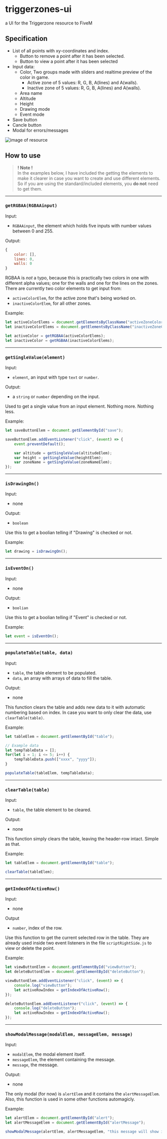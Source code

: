 # triggerzones-ui

a UI for the Triggerzone resource to FiveM

## Specification

 -  List of all points with xy-coordinates and index. 
    -  Button to remove a point after it has been selected. 
    -  Button to view a point after it has been selected
-  Input data: 
    -  Color, Two groups made with sliders and realtime preview of the color in game.
        -  Active zone of 5 values: R, G, B, A(lines) and A(walls). 
        -  Inactive zone of 5 values: R, G, B, A(lines) and A(walls).
    -  Area name  
    -  Altitude 
    -  Height 
    -  Drawing mode
    -  Event mode
-  Save button 
-  Cancle button
-  Modal for errors/messages 

![image of resource](/screenshot.png)

## How to use

> **! Note !**  
> In the examples below, I have included the getting the elements to make it clearer in case you want to create and use different elements.   
> So if you are using the standard/included elements, you **do not** need to get them.

---

### `getRGBAA(RGBAAinput)`

Input: 
- `RGBAAinput`, the element which holds five inputs with number values between 0 and 255.

Output:
```js
{
    color: [],
    lines: 0,
    walls: 0
}
```
RGBAA is *not* a typo, because this is practically two colors in one with different alpha values; one for the walls and one for the lines on the zones. There are currently two color elements to get input from:
- `activeColorElem`, for the active zone that's being worked on.
- `inactiveColorElem`, for all other zones.

Example: 
```js
let activeColorElems = document.getElementsByClassName("activeZoneColor");
let inactiveColorElems = document.getElementsByClassName("inactiveZoneColor");

let activeColor = getRGBAA(activeColorElems);
let inactiveColor = getRGBAA(inactiveColorElems);
```

---

### `getSingleValue(element)`

Input:   
- `element`, an input with type `text` or `number`.

Output:
- a `string` or `number` depending on the input.

Used to get a single value from an input element. Nothing more. Nothing less.

Example:
```js
let saveButtonElem = document.getElementById("save");

saveButtonElem.addEventListener("click", (event) => {
    event.preventDefault();

    var altitude = getSingleValue(altitudeElem);
    var height = getSingleValue(heightElem);
    var zoneName = getSingleValue(zoneNameElem);
});
```

---

### `isDrawingOn()`

Input:    
- none

Output:
- `boolean`

Use this to get a boolian telling if "Drawing" is checked or not.

Example:
```js
let drawing = isDrawingOn();
```

---

### `isEventOn()`

Input:    
- none

Output:
- `boolian`

Use this to get a boolian telling if "Event" is checked or not.

Example:
```js
let event = isEventOn();
```

---

### `populateTable(table, data)`

Input: 
- `table`, the table element to be populated.
- `data`, an array with arrays of data to fill the table.

Output:   
- none

This function clears the table and adds new data to it with automatic numbering based on index. In case you want to only clear the data, use `clearTable(table)`.

Example:
```js
let tableElem = document.getElementById("table");

// Example data
let tempTableData = [];
for(let i = 1; i <= 5; i++) {
    tempTableData.push(["xxxx", "yyyy"]);
}

populateTable(tableElem, tempTableData);

```

---

### `clearTable(table)`

Input: 
- `table`, the table element to be cleared.

Output:   
- none

This function simply clears the table, leaving the header-row intact. Simple as that.

Example:
```js
let tableElem = document.getElementById("table");

clearTable(tableElem);
```

---

### `getIndexOfActiveRow()`

Input:   
- none

Output
- `number`, index of the row.

Use this function to get the current selected row in the table. They are already used inside two event listeners in the file `scriptRightSide.js` to view or delete the point.

Example:
```js
let viewButtonElem = document.getElementById("viewButton");
let deleteButtonElem = document.getElementById("deleteButton");

viewButtonElem.addEventListener("click", (event) => {
    console.log("viewButton");
    let activeRowIndex = getIndexOfActiveRow();
});

deleteButtonElem.addEventListener("click", (event) => {
    console.log("deleteButton");
    let activeRowIndex = getIndexOfActiveRow();
});
```

---

### `showModalMessage(modalElem, messageElem, message)`

Input: 
- `modalElem`, the modal element itself.
- `messageElem`, the element containing the message.
- `message`, the message.

Output:  
- none

The only modal (for now) is `alertElem` and it contains the `alertMessageElem`. Also, this function is used in some other functions automagicly. 

Example:
```js
let alertElem = document.getElementById("alert");
let alertMessageElem = document.getElementById("alertMessage");

showModalMessage(alertElem, alertMessageElem, "this message will show in the modal.")
```